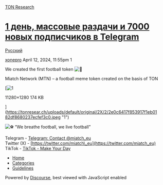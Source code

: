 [TON Research](/)

# [1 день, массовые раздачи и 7000 новых подписчиков в Telegram](/t/1-7000-telegram/11168)

[Русский](/c/ru/49) 

    

[xonepro](https://tonresear.ch/u/xonepro)   April 12, 2024, 11:55pm  1

We created the first football token ![:triumph:](https://tonresear.ch/images/emoji/twitter/triumph.png?v=12 ":triumph:")

Miatch Network (MTN) – a football meme token created on the basis of TON

[![1](https://tonresear.ch/uploads/default/optimized/2X/2/2e0c6417f853917f1eb0182df8680237ecfef3c0_2_500x500.jpeg)

11280×1280 174 KB

](https://tonresear.ch/uploads/default/original/2X/2/2e0c6417f853917f1eb0182df8680237ecfef3c0.jpeg "1")

![:soccer:](https://tonresear.ch/images/emoji/twitter/soccer.png?v=12 ":soccer:") “We breathe football, we live football”

Telegram - [Telegram: Contact @miatch\_eu](https://t.me/miatch_eu)  
Twitter (X) - [https://twitter.com/miatch\_eu](https://twitter.com/miatch_eu)  
TikTok - [TikTok - Make Your Day](https://www.tiktok.com/@mtn_ton)

 

*   [Home](/)
*   [Categories](/categories)
*   [Guidelines](/guidelines)

Powered by [Discourse](https://www.discourse.org), best viewed with JavaScript enabled
